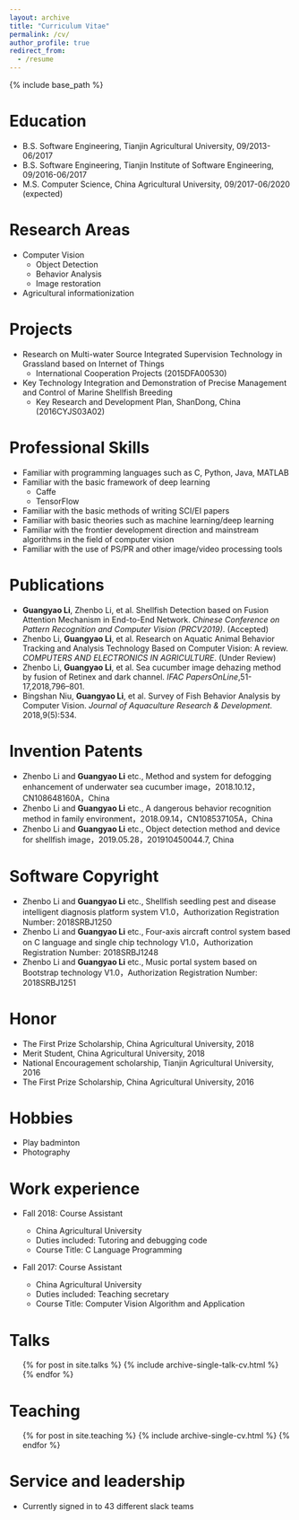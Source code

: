 ```yaml
---
layout: archive
title: "Curriculum Vitae"
permalink: /cv/
author_profile: true
redirect_from:
  - /resume
---
```


{% include base_path %}

Education
======
* B.S. Software Engineering, Tianjin Agricultural University, 09/2013-06/2017
* B.S. Software Engineering, Tianjin Institute of Software Engineering, 09/2016-06/2017
* M.S. Computer Science, China Agricultural University, 09/2017-06/2020 (expected)

Research Areas
======
* Computer Vision
  * Object Detection
  * Behavior Analysis
  * Image restoration
* Agricultural informationization

Projects
======
* Research on Multi-water Source Integrated Supervision Technology in Grassland based on Internet of Things
  * International Cooperation Projects (2015DFA00530)
* Key Technology Integration and Demonstration of Precise Management and Control of Marine Shellfish Breeding
  * Key Research and Development Plan, ShanDong, China (2016CYJS03A02)
 
Professional Skills
======
* Familiar with programming languages such as C, Python, Java, MATLAB
* Familiar with the basic framework of deep learning
  * Caffe
  * TensorFlow
* Familiar with the basic methods of writing SCI/EI papers
* Familiar with basic theories such as machine learning/deep learning
* Familiar with the frontier development direction and mainstream algorithms in the field of computer vision
* Familiar with the use of PS/PR and other image/video processing tools

Publications
======
* **Guangyao Li**, Zhenbo Li, et al. Shellfish Detection based on Fusion Attention Mechanism in End-to-End Network. <i>Chinese Conference on Pattern Recognition and Computer Vision (PRCV2019)</i>. (Accepted)
* Zhenbo Li, **Guangyao Li**, et al. Research on Aquatic Animal Behavior Tracking and Analysis Technology Based on Computer Vision: A review. <i>COMPUTERS AND ELECTRONICS IN AGRICULTURE</i>. (Under Review)
* Zhenbo Li, **Guangyao Li**, et al. Sea cucumber image dehazing method by fusion of Retinex and dark channel. <i>IFAC PapersOnLine</i>,51-17,2018,796–801. 
* Bingshan Niu, **Guangyao Li**, et al. Survey of Fish Behavior Analysis by Computer Vision. <i>Journal of Aquaculture Research & Development</i>. 2018,9(5):534.

[//]: # (  <ul>{% for post in site.publications %}
    {% include archive-single-cv.html %}
  {% endfor %}</ul> )

Invention Patents
======
* Zhenbo Li and **Guangyao Li** etc., Method and system for defogging enhancement of underwater sea cucumber image，2018.10.12，CN108648160A，China
* Zhenbo Li and **Guangyao Li** etc., A dangerous behavior recognition method in family environment，2018.09.14，CN108537105A，China
* Zhenbo Li and **Guangyao Li** etc., Object detection method and device for shellfish image，2019.05.28，201910450044.7, China

Software Copyright
======
* Zhenbo Li and **Guangyao Li** etc., Shellfish seedling pest and disease intelligent diagnosis platform system V1.0，Authorization Registration Number: 2018SRBJ1250
* Zhenbo Li and **Guangyao Li** etc., Four-axis aircraft control system based on C language and single chip technology V1.0，Authorization Registration Number: 2018SRBJ1248
* Zhenbo Li and **Guangyao Li** etc., Music portal system based on Bootstrap technology V1.0，Authorization Registration Number: 2018SRBJ1251

Honor
======
* The First Prize Scholarship, China Agricultural University, 2018
* Merit Student, China Agricultural University, 2018
* National Encouragement scholarship, Tianjin Agricultural University, 2016
* The First Prize Scholarship, China Agricultural University, 2016

Hobbies
======
* Play badminton
* Photography

Work experience
======
* Fall 2018: Course Assistant
  * China Agricultural University
  * Duties included: Tutoring and debugging code
  * Course Title: C Language Programming

* Fall 2017: Course Assistant
  * China Agricultural University
  * Duties included: Teaching secretary
  * Course Title: Computer Vision Algorithm and Application

Talks
======
  <ul>{% for post in site.talks %}
    {% include archive-single-talk-cv.html %}
  {% endfor %}</ul>
  
Teaching
======
  <ul>{% for post in site.teaching %}
    {% include archive-single-cv.html %}
  {% endfor %}</ul>
  
Service and leadership
======
* Currently signed in to 43 different slack teams


